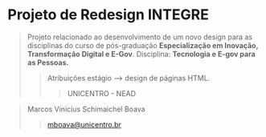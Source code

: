 # Projeto de Redesign INTEGRE

> Projeto relacionado ao desenvolvimento de um novo design para as disciplinas do curso de pós-graduação **Especialização em Inovação, Transformação Digital e E-Gov**. Disciplina: **Tecnologia e E-gov para as Pessoas.**
>> Atribuições estágio --> design de páginas HTML.
>>> UNICENTRO - NEAD

> Marcos Vinicius Schimaichel Boava
>> mboava@unicentro.br

